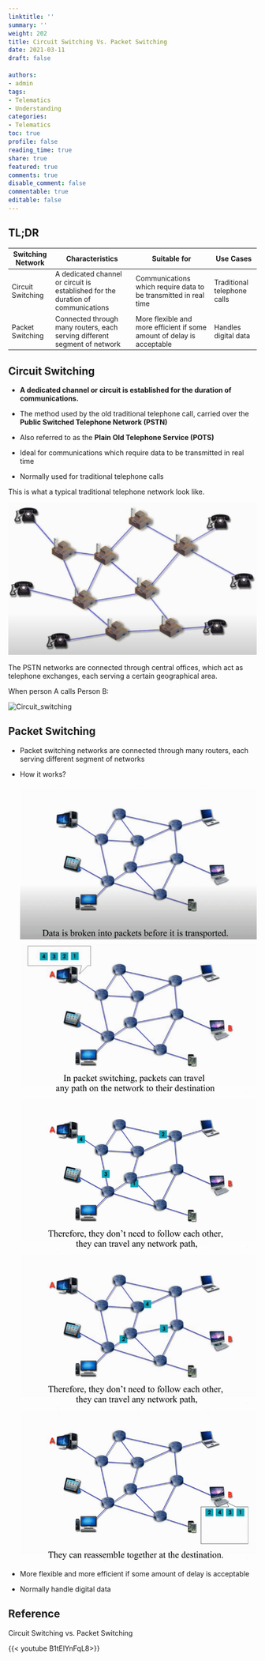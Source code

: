 ```yaml
---
linktitle: ''
summary: ''
weight: 202
title: Circuit Switching Vs. Packet Switching
date: 2021-03-11
draft: false

authors:
- admin
tags:
- Telematics
- Understanding
categories:
- Telematics
toc: true
profile: false
reading_time: true
share: true
featured: true
comments: true
disable_comment: false
commentable: true
editable: false
---
```


## TL;DR

| Switching Network | Characteristics                                              | Suitable for                                                 | Use Cases                   |
| ----------------- | ------------------------------------------------------------ | ------------------------------------------------------------ | --------------------------- |
| Circuit Switching | A dedicated channel or circuit is established for the duration of communications | Communications which require data to be transmitted in real time | Traditional telephone calls |
| Packet Switching  | Connected through many routers, each serving different segment of network | More flexible and more efficient if some amount of delay is acceptable | Handles digital data        |



## Circuit Switching

- **A dedicated channel or circuit is established for the duration of communications.**

- The method used by the old traditional telephone call, carried over the **Public Switched Telephone Network (PSTN)**
- Also referred to as the **Plain Old Telephone Service (POTS)**
- Ideal for communications which require data to be transmitted in real time

- Normally used for traditional telephone calls

This is what a typical traditional telephone network look like. 

![截屏2021-03-11 17.10.10](https://raw.githubusercontent.com/EckoTan0804/upic-repo/master/uPic/截屏2021-03-11%2017.10.10.png)

The PSTN networks are connected through central offices, which act as telephone exchanges, each serving a certain geographical area.

When person A calls Person B:

![Circuit_switching](https://raw.githubusercontent.com/EckoTan0804/upic-repo/master/uPic/Circuit_switching.gif)



## Packet Switching

- Packet switching networks are connected through many routers, each serving different segment of networks

- How it works?

  <img src="https://raw.githubusercontent.com/EckoTan0804/upic-repo/master/uPic/Packet_Switching_1.gif" alt="Packet_Switching_1" style="zoom:67%;" />

  <img src="https://raw.githubusercontent.com/EckoTan0804/upic-repo/master/uPic/Packet_Switching_2.gif" alt="Packet_Switching_2" style="zoom:67%;" />

  <img src="https://raw.githubusercontent.com/EckoTan0804/upic-repo/master/uPic/Packet_Switching_3.gif" alt="Packet_Switching_3" style="zoom:67%;" />

  <img src="https://raw.githubusercontent.com/EckoTan0804/upic-repo/master/uPic/Packet_Switching_4.gif" alt="Packet_Switching_4" style="zoom:67%;" />

  <img src="https://raw.githubusercontent.com/EckoTan0804/upic-repo/master/uPic/Packet_Switching_5.gif" alt="Packet_Switching_5" style="zoom:67%;" />

- More flexible and more efficient if some amount of delay is acceptable

- Normally handle digital data

## Reference

Circuit Switching vs. Packet Switching

{{< youtube B1tElYnFqL8>}}